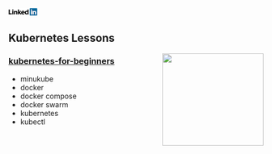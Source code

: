 [![LinkedIn](https://github.com/vivekyad4v/public-images/raw/master/generic/LinkedIn-vivekyad4v.png)](https://www.linkedin.com/in/vivekyad4v/)

## Kubernetes Lessons 

<a href="https://github.com/vivekyad4v?tab=followers"><img align="right" width="200" height="183" src="https://s3.amazonaws.com/github/ribbons/forkme_left_green_007200.png" /></a>

###  [kubernetes-for-beginners](https://github.com/vivekyad4v/kubernetes/tree/master/kubernetes-for-beginners "Heading link")
  * minukube
  * docker
  * docker compose
  * docker swarm
  * kubernetes
  * kubectl
  

